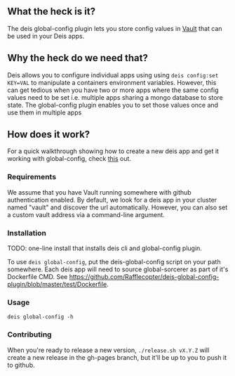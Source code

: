 ## What the heck is it?

The deis global-config plugin lets you store config values in [Vault](https://www.vaultproject.io/) that can be used in your Deis apps.

## Why the heck do we need that?

Deis allows you to configure individual apps using using `deis config:set KEY=VAL` to manipulate a containers environment variables. However, this can get tedious when you have two or more apps where the same config values need to be set i.e. multiple apps sharing a mongo database to store state. The global-config plugin enables you to set those values once and use them in multiple apps

## How does it work?

For a quick walkthrough showing how to create a new deis app and get it working with global-config, check [this](https://youtu.be/pgl29eAZHWs) out.

### Requirements

We assume that you have Vault running somewhere with github authentication enabled. By default, we look for a deis app in your cluster named "vault" and discover the url automatically. However, you can also set a custom vault address via a command-line argument.

### Installation

TODO: one-line install that installs deis cli and global-config plugin.

To use `deis global-config`, put the deis-global-config script on your path somewhere. Each deis app will need to source global-sorcerer as part of it's Dockerfile CMD. See https://github.com/Rafflecopter/deis-global-config-plugin/blob/master/test/Dockerfile.

### Usage
`deis global-config -h`

### Contributing

When you're ready to release a new version, `./release.sh vX.Y.Z` will create a new release in the gh-pages branch, but it'll be up to you to push it to github.
